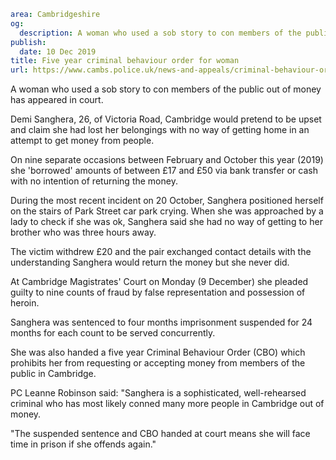 ```yaml
area: Cambridgeshire
og:
  description: A woman who used a sob story to con members of the public out of money has appeared in court.
publish:
  date: 10 Dec 2019
title: Five year criminal behaviour order for woman
url: https://www.cambs.police.uk/news-and-appeals/criminal-behaviour-order-sanghera
```

A woman who used a sob story to con members of the public out of money has appeared in court.

Demi Sanghera, 26, of Victoria Road, Cambridge would pretend to be upset and claim she had lost her belongings with no way of getting home in an attempt to get money from people.

On nine separate occasions between February and October this year (2019) she 'borrowed' amounts of between £17 and £50 via bank transfer or cash with no intention of returning the money.

During the most recent incident on 20 October, Sanghera positioned herself on the stairs of Park Street car park crying. When she was approached by a lady to check if she was ok, Sanghera said she had no way of getting to her brother who was three hours away.

The victim withdrew £20 and the pair exchanged contact details with the understanding Sanghera would return the money but she never did.

At Cambridge Magistrates' Court on Monday (9 December) she pleaded guilty to nine counts of fraud by false representation and possession of heroin.

Sanghera was sentenced to four months imprisonment suspended for 24 months for each count to be served concurrently.

She was also handed a five year Criminal Behaviour Order (CBO) which prohibits her from requesting or accepting money from members of the public in Cambridge.

PC Leanne Robinson said: "Sanghera is a sophisticated, well-rehearsed criminal who has most likely conned many more people in Cambridge out of money.

"The suspended sentence and CBO handed at court means she will face time in prison if she offends again."
